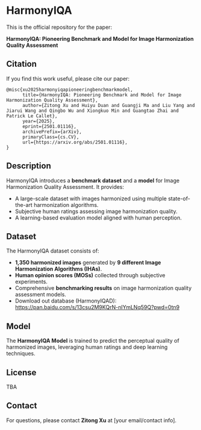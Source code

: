 # HarmonyIQA

This is the official repository for the paper:

**HarmonyIQA: Pioneering Benchmark and Model for Image Harmonization Quality Assessment**

## Citation
If you find this work useful, please cite our paper:

```
@misc{xu2025harmonyiqapioneeringbenchmarkmodel,
      title={HarmonyIQA: Pioneering Benchmark and Model for Image Harmonization Quality Assessment},
      author={Zitong Xu and Huiyu Duan and Guangji Ma and Liu Yang and Jiarui Wang and Qingbo Wu and Xiongkuo Min and Guangtao Zhai and Patrick Le Callet},
      year={2025},
      eprint={2501.01116},
      archivePrefix={arXiv},
      primaryClass={cs.CV},
      url={https://arxiv.org/abs/2501.01116},
}
```

## Description
HarmonyIQA introduces a **benchmark dataset** and a **model** for Image Harmonization Quality Assessment. It provides:
- A large-scale dataset with images harmonized using multiple state-of-the-art harmonization algorithms.
- Subjective human ratings assessing image harmonization quality.
- A learning-based evaluation model aligned with human perception.

## Dataset
The HarmonyIQA dataset consists of:
- **1,350 harmonized images** generated by **9 different Image Harmonization Algorithms (IHAs)**.
- **Human opinion scores (MOSs)** collected through subjective experiments.
- Comprehensive **benchmarking results** on image harmonization quality assessment models.
- Download out database (HarmonyIQAD): https://pan.baidu.com/s/13csu2M9KQrN-nIYmLNq59Q?pwd=0tn9

## Model
The **HarmonyIQA Model** is trained to predict the perceptual quality of harmonized images, leveraging human ratings and deep learning techniques.

## License
TBA

## Contact
For questions, please contact **Zitong Xu** at [your email/contact info].

